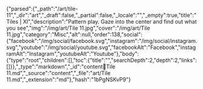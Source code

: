 {"parsed":{"_path":"/art/tile-11","_dir":"art","_draft":false,"_partial":false,"_locale":"","_empty":true,"title":"Tiles | XI","description":"Pattern play. Gaze into the center and find out what you see","img":"/img/art/Tile 11.jpg","cover":"/img/art/Tile 11.jpg","category":"Misc","alt":null,"order":138,"social":{"facebook":"/img/social/facebook.svg","instagram":"/img/social/instagram.svg","youtube":"/img/social/youtube.svg","facebookAlt":"Facebook","instagramAlt":"Instagram","youtubeAlt":"Youtube"},"body":{"type":"root","children":[],"toc":{"title":"","searchDepth":2,"depth":2,"links":[]}},"_type":"markdown","_id":"content:art:Tile 11.md","_source":"content","_file":"art/Tile 11.md","_extension":"md"},"hash":"1bPgNSKvP9"}
